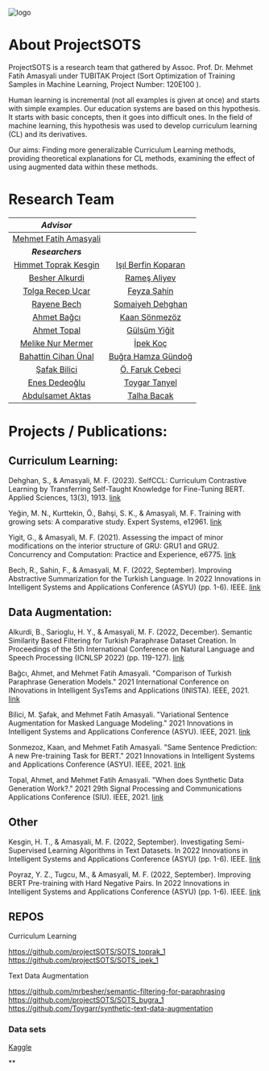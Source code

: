 ![logo](https://user-images.githubusercontent.com/72475872/149357794-9b05e5ac-c29b-431e-a4da-d3c9392d2d2b.png)


# About ProjectSOTS

ProjectSOTS is a research team that gathered by Assoc. Prof. Dr. Mehmet Fatih Amasyali under TUBITAK Project (Sort Optimization of Training Samples in Machine Learning, Project Number: 120E100 ).

Human learning is incremental (not all examples is given at once) and starts with simple examples. Our education systems are based on this hypothesis. It starts with basic concepts, then it goes into difficult ones. In the field of machine learning, this hypothesis was used to develop curriculum learning (CL) and its derivatives.

Our aims: Finding more generalizable Curriculum Learning methods, providing theoretical explanations for CL methods, examining the effect of using augmented data within these methods.


# Research Team
| *Advisor* | |
| :-: |  :-: |
| [Mehmet Fatih Amasyali](https://sites.google.com/view/mfatihamasyali/) | |
|  ***Researchers*** | |
| [Himmet Toprak Kesgin](https://avesis.yildiz.edu.tr/tkesgin)  |  [Işıl Berfin Koparan](https://github.com/isilberfin)  |
| [Besher Alkurdi](https://github.com/mrbesher/) |[Rameş Aliyev](https://rames.dev/) |
| [Tolga Recep Uçar]() |[Feyza Şahin]() |
| [Rayene Bech]() | [Somaiyeh Dehghan]() |
| [Ahmet Bağcı]() | [Kaan Sönmezöz]() |
| [Ahmet Topal]() | [Gülsüm Yiğit]() |
| [Melike Nur Mermer]() | [İpek Koç](https://github.com/ip-ek) |
| [Bahattin Cihan Ünal]() | [Buğra Hamza Gündoğ](https://github.com/BugraHamza)|
| [Şafak Bilici](https://github.com/safakkbilici) | [Ö. Faruk Cebeci]() |
| [Enes Dedeoğlu]()  | [Toygar Tanyel](https://github.com/Toygarr) |
| [Abdulsamet Aktaş](https://avesis.marmara.edu.tr/abdulsamet.aktas) | [Talha Bacak]() |


# Projects / Publications:

## Curriculum Learning:

Dehghan, S., & Amasyali, M. F. (2023). SelfCCL: Curriculum Contrastive Learning by Transferring Self-Taught Knowledge for Fine-Tuning BERT. Applied Sciences, 13(3), 1913. [link](https://www.mdpi.com/2076-3417/13/3/1913)

Yeğin, M. N., Kurttekin, Ö., Bahşi, S. K., & Amasyali, M. F. Training with growing sets: A comparative study. Expert Systems, e12961. [link](https://onlinelibrary.wiley.com/doi/abs/10.1111/exsy.12961)

Yigit, G., & Amasyali, M. F. (2021). Assessing the impact of minor modifications on the interior structure of GRU: GRU1 and GRU2. Concurrency and Computation: Practice and Experience, e6775. [link](https://onlinelibrary.wiley.com/doi/abs/10.1002/cpe.6775)

Bech, R., Sahin, F., & Amasyali, M. F. (2022, September). Improving Abstractive Summarization for the Turkish Language. In 2022 Innovations in Intelligent Systems and Applications Conference (ASYU) (pp. 1-6). IEEE. [link](https://ieeexplore.ieee.org/abstract/document/9925328)

## Data Augmentation:

Alkurdi, B., Sarioglu, H. Y., & Amasyali, M. F. (2022, December). Semantic Similarity Based Filtering for Turkish Paraphrase Dataset Creation. In Proceedings of the 5th International Conference on Natural Language and Speech Processing (ICNLSP 2022) (pp. 119-127). [link](https://aclanthology.org/2022.icnlsp-1.14.pdf)

Bağcı, Ahmet, and Mehmet Fatih Amasyali. "Comparison of Turkish Paraphrase Generation Models." 2021 International Conference on INnovations in Intelligent SysTems and Applications (INISTA). IEEE, 2021. [link](https://ieeexplore.ieee.org/abstract/document/9548335)

Bilici, M. Şafak, and Mehmet Fatih Amasyali. "Variational Sentence Augmentation for Masked Language Modeling." 2021 Innovations in Intelligent Systems and Applications Conference (ASYU). IEEE, 2021. [link](https://ieeexplore.ieee.org/abstract/document/9599089) 

Sonmezoz, Kaan, and Mehmet Fatih Amasyali. "Same Sentence Prediction: A new Pre-training Task for BERT." 2021 Innovations in Intelligent Systems and Applications Conference (ASYU). IEEE, 2021. [link](https://ieeexplore.ieee.org/abstract/document/9598954)

Topal, Ahmet, and Mehmet Fatih Amasyali. "When does Synthetic Data Generation Work?." 2021 29th Signal Processing and Communications Applications Conference (SIU). IEEE, 2021. [link](https://ieeexplore.ieee.org/abstract/document/9477956)

## Other

Kesgin, H. T., & Amasyali, M. F. (2022, September). Investigating Semi-Supervised Learning Algorithms in Text Datasets. In 2022 Innovations in Intelligent Systems and Applications Conference (ASYU) (pp. 1-6). IEEE. [link](https://ieeexplore.ieee.org/abstract/document/9925410)

Poyraz, Y. Z., Tugcu, M., & Amasyali, M. F. (2022, September). Improving BERT Pre-training with Hard Negative Pairs. In 2022 Innovations in Intelligent Systems and Applications Conference (ASYU) (pp. 1-6). IEEE. [link](https://ieeexplore.ieee.org/abstract/document/9925395)

## REPOS

Curriculum Learning

https://github.com/projectSOTS/SOTS_toprak_1<br />
https://github.com/projectSOTS/SOTS_ipek_1

Text Data Augmentation

https://github.com/mrbesher/semantic-filtering-for-paraphrasing
https://github.com/projectSOTS/SOTS_bugra_1<br />
https://github.com/Toygarr/synthetic-text-data-augmentation

### Data sets

[Kaggle](https://www.kaggle.com/toygarr/datasets-for-natural-language-processing)

**
